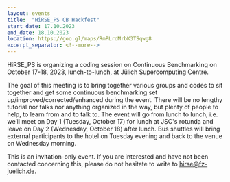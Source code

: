 ```yaml
---
layout: events
title:  "HiRSE_PS CB Hackfest"
start_date: 17.10.2023
end_date: 18.10.2023
location: https://goo.gl/maps/RmPLrdMrbK3TSqwg8
excerpt_separator: <!--more-->
---
```


HiRSE_PS is organizing a coding session on Continuous Benchmarking on October 17-18, 2023, lunch-to-lunch, at Jülich Supercomputing Centre.
<!--more-->

The goal of this meeting is to bring together various groups and codes to sit together and get some continuous benchmarking set up/improved/corrected/enhanced during the event. There will be no lengthy tutorial nor talks nor anything organized in the way, but plenty of people to help, to learn from and to talk to. The event will go from lunch to lunch, i.e. we’ll meet on Day 1 (Tuesday, October 17) for lunch at JSC's rotunda and leave on Day 2 (Wednesday, October 18) after lunch. Bus shuttles will bring external participants to the hotel on Tuesday evening and back to the venue on Wednesday morning.

 This is an invitation-only event. If you are interested and have not been contacted concerning this, please do not hesitate to write to [hirse@fz-juelich.de](mailto:hirse@fz-juelich.de). 